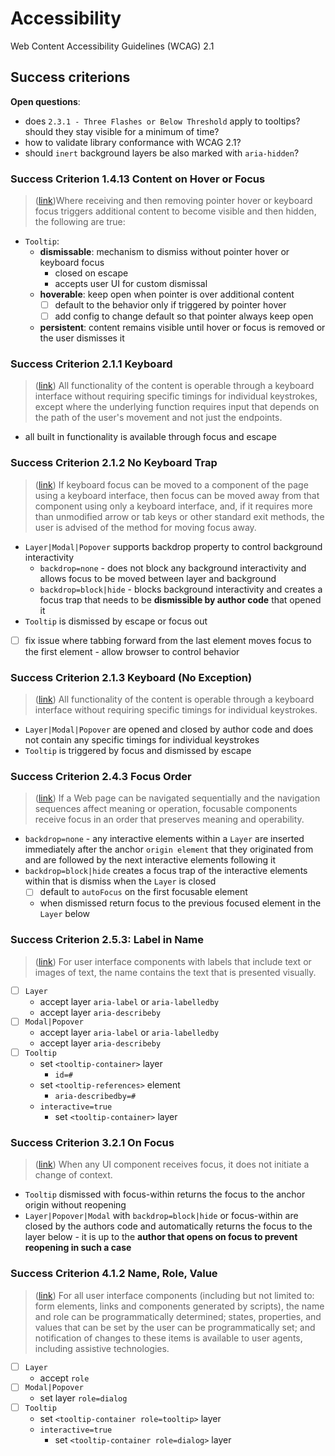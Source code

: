 # Accessibility

Web Content Accessibility Guidelines (WCAG) 2.1

## Success criterions

**Open questions**:

- does `2.3.1 - Three Flashes or Below Threshold` apply to tooltips? should they stay visible for a minimum of time?
- how to validate library conformance with WCAG 2.1?
- should `inert` background layers be also marked with `aria-hidden`?

### Success Criterion 1.4.13 Content on Hover or Focus

> ([link](https://www.w3.org/TR/WCAG21/#content-on-hover-or-focus))Where receiving and then removing pointer hover or keyboard focus triggers additional content to become visible and then hidden, the following are true: 

- `Tooltip`:
    - **dismissable**: mechanism to dismiss without pointer hover or keyboard focus
        - closed on escape
        - accepts user UI for custom dismissal
    - **hoverable**: keep open when pointer is over additional content
        - [ ] default to the behavior only if triggered by pointer hover
        - [ ] add config to change default so that pointer always keep open
    - **persistent**: content remains visible until hover or focus is removed or the user dismisses it

### Success Criterion 2.1.1 Keyboard

> ([link](https://www.w3.org/TR/WCAG21/#keyboard)) All functionality of the content is operable through a keyboard interface without requiring specific timings for individual keystrokes, except where the underlying function requires input that depends on the path of the user's movement and not just the endpoints.

- all built in functionality is available through focus and escape

### Success Criterion 2.1.2 No Keyboard Trap

> ([link](https://www.w3.org/TR/WCAG21/#no-keyboard-trap)) If keyboard focus can be moved to a component of the page using a keyboard interface, then focus can be moved away from that component using only a keyboard interface, and, if it requires more than unmodified arrow or tab keys or other standard exit methods, the user is advised of the method for moving focus away. 

- `Layer|Modal|Popover` supports backdrop property to control background interactivity
    - `backdrop=none` - does not block any background interactivity and allows focus to be moved between layer and background
    - `backdrop=block|hide` - blocks background interactivity and creates a focus trap that needs to be **dismissible by author code** that opened it
- `Tooltip` is dismissed by escape or focus out
- [ ] fix issue where tabbing forward from the last element moves focus to the first element - allow browser to control behavior

### Success Criterion 2.1.3 Keyboard (No Exception)

> ([link](https://www.w3.org/TR/WCAG21/#keyboard-no-exception)) All functionality of the content is operable through a keyboard interface without requiring specific timings for individual keystrokes.

- `Layer|Modal|Popover` are opened and closed by author code and does not contain any specific timings for individual keystrokes
- `Tooltip` is triggered by focus and dismissed by escape

### Success Criterion 2.4.3 Focus Order

> ([link](https://www.w3.org/TR/WCAG21/#focus-order)) If a Web page can be navigated sequentially and the navigation sequences affect meaning or operation, focusable components receive focus in an order that preserves meaning and operability. 

- `backdrop=none` - any interactive elements within a `Layer` are inserted immediately after the anchor `origin element` that they originated from and are followed by the next interactive elements following it
- `backdrop=block|hide` creates a focus trap of the interactive elements within that is dismiss when the `Layer` is closed
    - [ ] default to `autoFocus` on the first focusable element
    - when dismissed return focus to the previous focused element in the `Layer` below

### Success Criterion 2.5.3: Label in Name

> ([link](https://www.w3.org/WAI/WCAG21/Understanding/label-in-name.html)) For user interface components with labels that include text or images of text, the name contains the text that is presented visually.

- [ ] `Layer`
    - accept layer `aria-label` or `aria-labelledby`
    - accept layer `aria-describeby`
- [ ] `Modal|Popover`
    - accept layer `aria-label` or `aria-labelledby`
    - accept layer `aria-describeby`
- [ ] `Tooltip`
    - set `<tooltip-container>` layer
        - `id=#`
    - set `<tooltip-references>` element
        - `aria-describedby=#`
    - `interactive=true`
        - set `<tooltip-container>` layer

### Success Criterion 3.2.1 On Focus

> ([link](https://www.w3.org/TR/WCAG21/#on-focus)) When any UI component receives focus, it does not initiate a change of context.

- `Tooltip` dismissed with focus-within returns the focus to the anchor origin without reopening
- `Layer|Popover|Modal` with `backdrop=block|hide` or focus-within are closed by the authors code and automatically returns the focus to the layer below - it is up to the **author that opens on focus to prevent reopening in such a case**

### Success Criterion 4.1.2 Name, Role, Value

> ([link](https://www.w3.org/TR/WCAG22/#name-role-value)) For all user interface components (including but not limited to: form elements, links and components generated by scripts), the name and role can be programmatically determined; states, properties, and values that can be set by the user can be programmatically set; and notification of changes to these items is available to user agents, including assistive technologies.

- [ ] `Layer`
    - accept `role`
- [ ] `Modal|Popover`
    - set layer `role=dialog`
- [ ] `Tooltip`
    - set `<tooltip-container role=tooltip>` layer
    - `interactive=true`
        - set `<tooltip-container role=dialog>` layer
